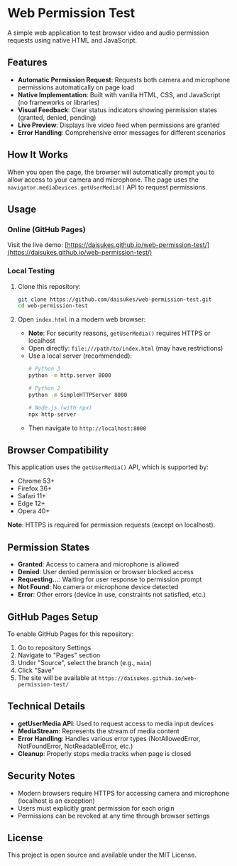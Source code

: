 # Web Permission Test

A simple web application to test browser video and audio permission requests using native HTML and JavaScript.

## Features

- **Automatic Permission Request**: Requests both camera and microphone permissions automatically on page load
- **Native Implementation**: Built with vanilla HTML, CSS, and JavaScript (no frameworks or libraries)
- **Visual Feedback**: Clear status indicators showing permission states (granted, denied, pending)
- **Live Preview**: Displays live video feed when permissions are granted
- **Error Handling**: Comprehensive error messages for different scenarios

## How It Works

When you open the page, the browser will automatically prompt you to allow access to your camera and microphone. The page uses the `navigator.mediaDevices.getUserMedia()` API to request permissions.

## Usage

### Online (GitHub Pages)

Visit the live demo: [https://daisukes.github.io/web-permission-test/](https://daisukes.github.io/web-permission-test/)

### Local Testing

1. Clone this repository:
   ```bash
   git clone https://github.com/daisukes/web-permission-test.git
   cd web-permission-test
   ```

2. Open `index.html` in a modern web browser:
   - **Note**: For security reasons, `getUserMedia()` requires HTTPS or localhost
   - Open directly: `file:///path/to/index.html` (may have restrictions)
   - Use a local server (recommended):
     ```bash
     # Python 3
     python -m http.server 8000
     
     # Python 2
     python -m SimpleHTTPServer 8000
     
     # Node.js (with npx)
     npx http-server
     ```
   - Then navigate to `http://localhost:8000`

## Browser Compatibility

This application uses the `getUserMedia()` API, which is supported by:
- Chrome 53+
- Firefox 36+
- Safari 11+
- Edge 12+
- Opera 40+

**Note**: HTTPS is required for permission requests (except on localhost).

## Permission States

- **Granted**: Access to camera and microphone is allowed
- **Denied**: User denied permission or browser blocked access
- **Requesting...**: Waiting for user response to permission prompt
- **Not Found**: No camera or microphone device detected
- **Error**: Other errors (device in use, constraints not satisfied, etc.)

## GitHub Pages Setup

To enable GitHub Pages for this repository:

1. Go to repository Settings
2. Navigate to "Pages" section
3. Under "Source", select the branch (e.g., `main`)
4. Click "Save"
5. The site will be available at `https://daisukes.github.io/web-permission-test/`

## Technical Details

- **getUserMedia API**: Used to request access to media input devices
- **MediaStream**: Represents the stream of media content
- **Error Handling**: Handles various error types (NotAllowedError, NotFoundError, NotReadableError, etc.)
- **Cleanup**: Properly stops media tracks when page is closed

## Security Notes

- Modern browsers require HTTPS for accessing camera and microphone (localhost is an exception)
- Users must explicitly grant permission for each origin
- Permissions can be revoked at any time through browser settings

## License

This project is open source and available under the MIT License.
